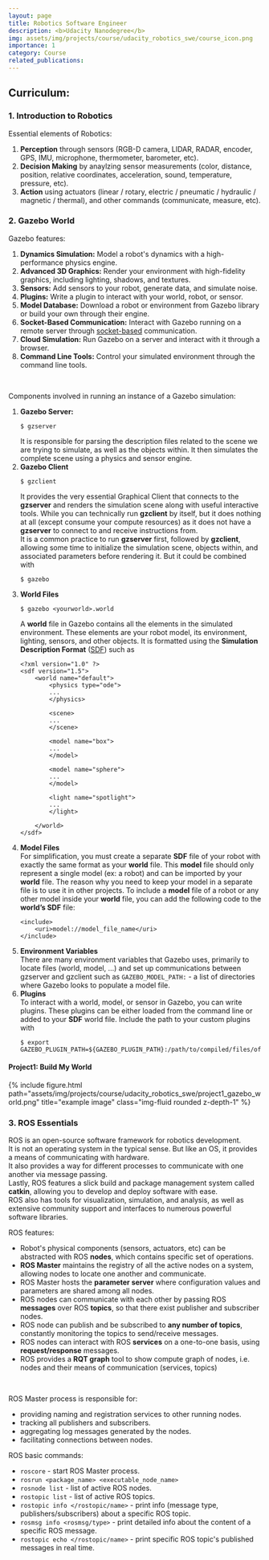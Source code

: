 ```yaml
---
layout: page
title: Robotics Software Engineer
description: <b>Udacity Nanodegree</b>
img: assets/img/projects/course/udacity_robotics_swe/course_icon.png
importance: 1
category: Course
related_publications: 
---
```


## Curriculum:
### 1. Introduction to Robotics
Essential elements of Robotics:
1. __Perception__ through sensors (RGB-D camera, LIDAR, RADAR, encoder, GPS, IMU, microphone, thermometer, barometer, etc).
2. __Decision Making__ by anaylzing sensor measurements (color, distance, position, relative coordinates, acceleration, sound, temperature, pressure, etc).
3. __Action__ using actuators (linear / rotary, electric / pneumatic / hydraulic / magnetic / thermal), and other commands (communicate, measure, etc).

### 2. Gazebo World
Gazebo features:
1. __Dynamics Simulation:__ Model a robot's dynamics with a high-performance physics engine.
2. __Advanced 3D Graphics:__ Render your environment with high-fidelity graphics, including lighting, shadows, and textures.
3. __Sensors:__ Add sensors to your robot, generate data, and simulate noise.
4. __Plugins:__ Write a plugin to interact with your world, robot, or sensor.
5. __Model Database:__ Download a robot or environment from Gazebo library or build your own through their engine.
6. __Socket-Based Communication:__ Interact with Gazebo running on a remote server through [socket-based](https://en.wikipedia.org/wiki/Network_socket) communication.
7. __Cloud Simulation:__ Run Gazebo on a server and interact with it through a browser.
8. __Command Line Tools:__ Control your simulated environment through the command line tools.
<br>

Components involved in running an instance of a Gazebo simulation:
1. __Gazebo Server:__
    ```
    $ gzserver
    ```
    It is responsible for parsing the description files related to the scene we are trying to simulate, as well as the objects within. It then simulates the complete scene using a physics and sensor engine.
2. __Gazebo Client__
    ```
    $ gzclient
    ```
    It provides the very essential Graphical Client that connects to the __gzserver__ and renders the simulation scene along with useful interactive tools. While you can technically run __gzclient__ by itself, but it does nothing at all (except consume your compute resources) as it does not have a __gzserver__ to connect to and receive instructions from.<br>
    It is a common practice to run __gzserver__ first, followed by __gzclient__, allowing some time to initialize the simulation scene, objects within, and associated parameters before rendering it. But it could be combined with
    ```
    $ gazebo
    ```
3. __World Files__
    ```
    $ gazebo <yourworld>.world
    ```
    A __world__ file in Gazebo contains all the elements in the simulated environment. These elements are your robot model, its environment, lighting, sensors, and other objects. It is formatted using the __Simulation Description Format__ ([SDF](http://sdformat.org/spec?ver=1.6&elem=world)) such as
    ```
    <?xml version="1.0" ?>
    <sdf version="1.5">
        <world name="default">
            <physics type="ode">
            ...
            </physics>
            
            <scene>
            ...
            </scene>

            <model name="box">
            ...
            </model>

            <model name="sphere">
            ...
            </model>

            <light name="spotlight">
            ...
            </light>

        </world>
    </sdf>
    ```
4. __Model Files__<br>
    For simplification, you must create a separate __SDF__ file of your robot with exactly the same format as your __world__ file. This __model__ file should only represent a single model (ex: a robot) and can be imported by your __world__ file. The reason why you need to keep your model in a separate file is to use it in other projects. To include a __model__ file of a robot or any other model inside your __world__ file, you can add the following code to the __world’s SDF__ file:
    ```
    <include>
        <uri>model://model_file_name</uri>
    </include>
    ```
5. __Environment Variables__<br>
    There are many environment variables that Gazebo uses, primarily to locate files (world, model, …) and set up communications between gzserver and gzclient such as `GAZEBO_MODEL_PATH:` - a list of directories where Gazebo looks to populate a model file.
6. __Plugins__<br>
    To interact with a world, model, or sensor in Gazebo, you can write plugins. These plugins can be either loaded from the command line or added to your __SDF__ world file. Include the path to your custom plugins with
    ```
    $ export GAZEBO_PLUGIN_PATH=${GAZEBO_PLUGIN_PATH}:/path/to/compiled/files/of/your/custom/plugins
    ```
#### Project1: Build My World <a href="https://github.com/SanjarNormuradov/RoboticsSoftwareEngineer_Project1"><i class="fa-brands fa-github"></i></a>
<!-- Gazebo world -->
<div class="container">
    <div class="row">
        <div class="align-self-center">
            {% include figure.html path="assets/img/projects/course/udacity_robotics_swe/project1_gazebo_world.png" title="example image" class="img-fluid rounded z-depth-1" %}
        </div>
    </div>
</div>
<div class="caption">
</div>

### 3. ROS Essentials
ROS is an open-source software framework for robotics development. <br>
It is not an operating system in the typical sense. But like an OS, it provides a means of communicating with hardware. <br>
It also provides a way for different processes to communicate with one another via message passing. <br>
Lastly, ROS features a slick build and package management system called __catkin__, allowing you to develop and deploy software with ease. <br>
ROS also has tools for visualization, simulation, and analysis, as well as extensive community support and interfaces to numerous powerful software libraries.<br>

ROS features:
- Robot's physical components (sensors, actuators, etc) can be abstracted with ROS __nodes__, which contains specific set of operations.
- __ROS Master__ maintains the registry of all the active nodes on a system, allowing nodes to locate one another and communicate.
- ROS Master hosts the __parameter server__ where configuration values and parameters are shared among all nodes.
- ROS nodes can communicate with each other by passing ROS __messages__ over ROS __topics__, so that there exist publisher and subscriber nodes.
- ROS node can publish and be subscribed to __any number of topics__, constantly monitoring the topics to send/receive messages.
- ROS nodes can interact with ROS __services__ on a one-to-one basis, using __request/response__ messages.
- ROS provides a __RQT graph__ tool to show compute graph of nodes, i.e. nodes and their means of communication (services, topics)
<br>

ROS Master process is responsible for:
- providing naming and registration services to other running nodes.
- tracking all publishers and subscribers.
- aggregating log messages generated by the nodes.
- facilitating connections between nodes. 

ROS basic commands:
- `roscore` - start ROS Master process.
- `rosrun <package_name> <executable_node_name>`
- `rosnode list` - list of active ROS nodes.
- `rostopic list` - list of active ROS topics.
- `rostopic info </rostopic/name>` - print info (message type, publishers/subscribers) about a specific ROS topic.
- `rosmsg info <rosmsg/type>` - print detailed info about the content of a specific ROS message.
- `rostopic echo </rostopic/name>` - print specific ROS topic's published messages in real time.